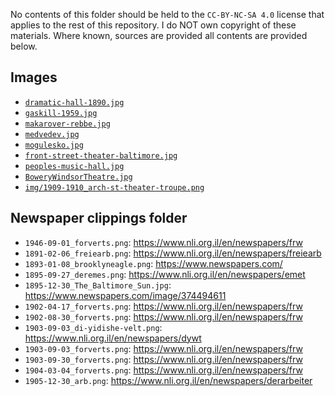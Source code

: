 No contents of this folder should be held to the  `CC-BY-NC-SA 4.0` license that applies to the rest of this repository.
I do NOT own copyright of these materials. Where known, sources are provided all contents are provided below.

## Images

- [`dramatic-hall-1890.jpg`](https://archive.nyu.edu/handle/2451/56843)
- [`gaskill-1959.jpg`](https://www.ocfrealty.com/naked-philly/society-hill/delorean-time-machine-5th-gaskill/)
- [`makarover-rebbe.jpg`](https://jewua.org/makarov/)
- [`medvedev.jpg`](https://www.centropa.org/en/photo/portrait-mikhail-efimovich-medvedev-meer-haimovich-bernshtein)
- [`mogulesko.jpg`](https://en.wikipedia.org/wiki/Sigmund_Mogulesko)
- [`front-street-theater-baltimore.jpg`](https://www.reddit.com/r/Lost_Architecture/comments/vgznrj/front_street_theater_baltimore_md_18291904/)
- [`peoples-music-hall.jpg`](https://cinematreasures.org/theaters/60205)
- [`BoweryWindsorTheatre.jpg`](https://www.boweryalliance.org/did-you-know-this-about-the-bowery/)
- [`img/1909-1910_arch-st-theater-troupe.png`](https://twitter.com/schmeterpitz/status/1527979480119123969)


## Newspaper clippings folder

- `1946-09-01_forverts.png`: <https://www.nli.org.il/en/newspapers/frw>
- `1891-02-06_freiearb.png`: <https://www.nli.org.il/en/newspapers/freiearb>
- `1893-01-08_brooklyneagle.png`: <https://www.newspapers.com/>
- `1895-09-27_deremes.png`: <https://www.nli.org.il/en/newspapers/emet>
- `1895-12-30_The_Baltimore_Sun.jpg`: <https://www.newspapers.com/image/374494611>
- `1902-04-17_forverts.png`: <https://www.nli.org.il/en/newspapers/frw>
- `1902-08-30_forverts.png`: <https://www.nli.org.il/en/newspapers/frw> 
- `1903-09-03_di-yidishe-velt.png`: <https://www.nli.org.il/en/newspapers/dywt> 
- `1903-09-03_forverts.png`: <https://www.nli.org.il/en/newspapers/frw> 
- `1903-09-30_forverts.png`: <https://www.nli.org.il/en/newspapers/frw> 
- `1904-03-04_forverts.png`: <https://www.nli.org.il/en/newspapers/frw> 
- `1905-12-30_arb.png`: <https://www.nli.org.il/en/newspapers/derarbeiter> 